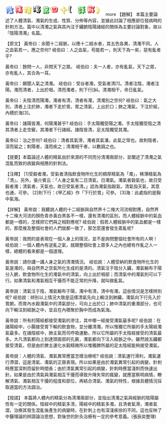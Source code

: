 


![40_陰陽清濁第四十(詳解).gif](images/4a559b73db9a3.gif)
 more 
【題解】
本篇主要論述了人體清氣、濁氣的生成、性質、分佈等內容，並據此討論了相應部位發病時的針刺方法。篇中以清濁之氣與其內注于臟腑陰陽諸經的關係為主要討論對象，故以「陰陽清濁」名篇。


【原文】
黃帝曰：余聞十二經脈，以應十二經水者，其五色各異，清濁不同，人之血氣若一，應之奈何?
岐伯曰：人之血氣，苟能若一，則天下為一矣，惡有亂者乎?


黃帝曰：餘問一人，非問天下之眾。
岐伯曰：夫一人者，亦有亂氣，天下之眾，亦有亂人，其合為一耳。


黃帝曰：願聞人氣之清濁。
岐伯曰：受谷者濁，受氣者清[1]。清者注陰，濁者注陽。濁而清者，上出於咽，清而濁者，則下行[糾。清濁相干，命日亂氣。


黃帝曰：夫陰清而陽濁，濁者有清，清者有濁，清濁別之奈何?
岐伯曰：氣之大別，清者上注於肺，濁者下走於胃。胃之清氣，上出於口；肺之濁氣，下注於經，內積於海[3]。


黃帝曰：諸陽皆濁，何陽濁甚乎?
岐伯曰：手太陽獨受陽之濁，手太陰獨受陰之清其清者上走空竅，其濁者下行諸經。諸陰皆清，足太陰獨受其濁。


黃帝曰：治之奈何?
岐伯曰：清者其氣滑，濁者其氣潘，此氣之常也。故刺陰者，深而留之；刺陽者，淺而疾之；清濁相干者，以數調之也。


【提要】本篇論述人體的精氣由於來源的不同而分清濁兩部分，並闡述了清濁之氣混亂而致的病變與相應的針刺法。


【注釋】
[1]受穀者濁，受氣者清指飲食物所化生的稠厚精氣為「濁」，稀薄精氣為「清」。另外，張介賓云：「人身之氣有二日清氣，日濁氣。濁氣者穀氣也，故日受穀者濁；清氣者，天氣也，故日受氣者清。」認為濁氣指穀氣，清氣指天氣，其意也通，可參。
[2]則下行：《甲乙經》作「下行於胃」可參。
[3]海：此處指的是胸中氣海。


【詳解】
黃帝說：我聽說人體的十二經脈與自然界十二條大河流相對應，自然界十二條大河流的顏色青赤黃白黑各不一樣，還有清濁的區別，而人體經脈中的氣血都是一樣的，怎樣把它們與之相對應呢?
岐伯說：假若人體經脈中的氣血都是一樣的，那麼推及整個社會的人們就都一致了，那怎麼還會發生紊亂呢?


黃帝說：我問的是表現在一個人身上的情況，並不是詢問整個社會所有的人啊！
岐伯說：一個人體內有逆亂之氣，就跟整個社會上眾多人之內也總有作亂之人一樣，總體的看來都是一個道理。


黃帝說：請你講一講人身之氣的清濁情況。
岐伯說：人體受納的飲食物所化生的氣是濁的，與自然界之空氣所化生成的是清的。清氣注于陰分入臟，濁氣輸布于陽分入腑，飲食物所化生的濁氣中的清氣，向上出於咽部；而清氣中的濁氣則可以下行。如果清氣和濁氣相互干擾而不能正常的升降，就叫做亂氣。


黃帝說：清氣注于陰，濁氣輸布于陽，濁中有清，清中有濁，這些情況是怎樣辨別呢?
岐伯說：辨別以上情況大致是這樣清氣先向上輸注到肺臟，濁氣向下行先入於胃腑。而胃內水穀濁氣中的清氣部分，可向上出於口；肺中清氣的重濁部分，也可向下輸注到經脈之中，並且在內積聚於胸中而成為氣海。


黃帝說：所有的陽經都接受濁氣的滲注，其中哪一經接受濁氣最多呢?
岐伯說：在諸陽經中，小腸接受胃下輸的飲食物，並分離清濁，所以惟獨它所屬的手太陽經濁氣最多。在諸陰經中，肺主氣而司呼吸運動，所以它所屬的手太陰經接受的清氣最多。大凡清氣都向上到達頭面部的孔竅，濁氣都向下注入經脈之中。雖然說五臟都接受清氣，但是由於脾主運化水穀精微所以惟獨脾所屬的足太陰經能夠接受濁氣。


黃帝說：人體的清氣、濁氣異常應當怎樣治療呢?
岐伯說：清氣運行滑利，濁氣運行滯澀，這是清氣、濁氣的正齋表現。所以如果是由於濁氣異常引起的病變，針刺時應當深刺而留針時間長；由於清氣異常引起的病變，針刺時應當淺刺而快速出針。如果是由於清氣與濁氣相互干擾而導致升降失常的瘋變，就應當察明病情，瞭解清氣、濁氣相互干擾的程度和部位，再結合清氣、濁氣的特性，根據具體情況採取適當的方法調治。


【按語】
本篇將人體內的精氣分為清濁兩部分，並指出清濁之氣與經脈的陰陽屬性有一定的關係。陰經中的精氣多清，陽經中的精氣多濁，且清者氣滑，濁者氣澀，治療其發生混亂後產生的病變時，在針刺上也有深淺疾徐的不同，這也反映了中醫理論的辨證論治思想，對後世的針灸治療有一定的參考意義。(張辰奕整理)
